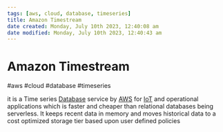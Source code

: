 ```yaml
---
tags: [aws, cloud, database, timeseries]
title: Amazon Timestream
date created: Monday, July 10th 2023, 12:40:08 am
date modified: Monday, July 10th 2023, 12:40:43 am
---
```

# Amazon Timestream
#aws #cloud #database #timeseries


it is a Time series [Database](Software%20Engineering/Datastores/Databases/Databases.md) service by [AWS](Cloud%20Computing/AWS/AWS.md) for [IoT](Cloud%20Computing/AWS/IoT/IoT.md) and operational applications which is faster and cheaper than relational databases being serverless. It keeps recent data in memory and moves historical data to a cost optimized storage tier based upon user defined policies 

